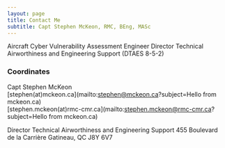 ```yaml
---
layout: page
title: Contact Me
subtitle: Capt Stephen McKeon, RMC, BEng, MASc
---
```


Aircraft Cyber Vulnerability Assessment Engineer
Director Technical Airworthiness and Engineering Support (DTAES 8-5-2)

### Coordinates 
Capt Stephen McKeon  
[stephen(at)mckeon.ca](mailto:stephen@mckeon.ca?subject=Hello from mckeon.ca)  
[stephen.mckeon(at)rmc-cmr.ca](mailto:stephen.mckeon@rmc-cmr.ca?subject=Hello from mckeon.ca)


Director Technical Airworthiness and Engineering Support
455 Boulevard de la Carrière
Gatineau, QC J8Y 6V7
